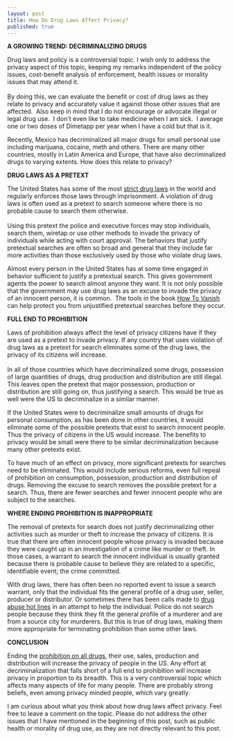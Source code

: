 ```yaml
---
layout: post
title: How Do Drug Laws Affect Privacy?
published: true
---
```

<p><strong>A GROWING TREND: DECRIMINALIZING DRUGS</strong></p>
<p><strong></strong>Drug laws and policy is a controversial topic. I wish only to address the privacy aspect of this topic, keeping my remarks independent of the policy issues, cost-benefit analysis of enforcement, health issues or morality issues that may attend it. <br /><br />By doing this, we can evaluate the benefit or cost of drug laws as they relate to privacy and accurately value it against those other issues that are affected.  Also keep in mind that I do not encourage or advocate illegal or legal drug use.  I don't even like to take medicine when I am sick.  I average one or two doses of Dimetapp per year when I have a cold but that is it.</p>
<p>Recently, Mexico has decriminalized all major drugs for small personal use including marijuana, cocaine, meth and others. There are many other countries, mostly in Latin America and Europe, that have also decriminalized drugs to varying extents. How does this relate to privacy?</p>
<p><strong>DRUG LAWS AS A PRETEXT</strong></p>
<p>The United States has some of the most <a href="http://www.howtovanish.com/LegalServices">strict drug laws</a> in the world and regularly enforces those laws through imprisonment. A violation of drug laws is often used as a pretext to search someone where there is no probable cause to search them otherwise. <br /><br />Using this pretext the police and executive forces may stop individuals, search them, wiretap or use other methods to invade the privacy of individuals while acting with court approval. The behaviors that justify pretextual searches are often so broad and general that they include far more activities than those exclusively used by those who violate drug laws.</p>
<p>Almost every person in the United States has at some time engaged in behavior sufficient to justify a pretextual search. This gives government agents the power to search almost anyone they want. It is not only possible that the government may use drug laws as an excuse to invade the privacy of an innocent person, it is common.  The tools in the book <a href="http://www.howtovanish.com/HTVBook">How To Vanish</a> can help protect you from unjustified pretextual searches before they occur.</p>
<p><strong>FULL END TO PROHIBITION</strong></p>
<p><strong></strong>Laws of prohibition always affect the level of privacy citizens have if they are used as a pretext to invade privacy. If any country that uses violation of drug laws as a pretext for search eliminates some of the drug laws, the privacy of its citizens will increase.<br /><br /> In all of those countries which have decriminalized some drugs, possession of large quantities of drugs, drug production and distribution are still illegal. This leaves open the pretext that major possession, production or distribution are still going on, thus justifying a search. This would be true as well were the US to decriminalize in a similar manner.</p>
<p>If the United States were to decriminalize small amounts of drugs for personal consumption, as has been done in other countries, it would eliminate some of the possible pretexts that exist to search innocent people. Thus the privacy of citizens in the US would increase. The benefits to privacy would be small were there to be similar decriminalization because many other pretexts exist.</p>
<p>To have much of an effect on privacy, more significant pretexts for searches need to be eliminated. This would include serious reforms, even full repeal of prohibition on consumption, possession, production and distribution of drugs. Removing the excuse to search removes the possible pretext for a search. Thus, there are fewer searches and fewer innocent people who are subject to the searches.</p>
<p><strong>WHERE ENDING PROHIBITION IS INAPPROPRIATE</strong></p>
<p>The removal of pretexts for search does not justify decriminalizing other activities such as murder or theft to increase the privacy of citizens. It is true that there are often innocent people whose privacy is invaded because they were caught up in an investigation of a crime like murder or theft. In those cases, a warrant to search the innocent individual is usually granted because there is probable cause to believe they are related to a specific, identifiable event; the crime committed.</p>
<p>With drug laws, there has often been no reported event to issue a search warrant, only that the individual fits the general profile of a drug user, seller, producer or distributor. Or sometimes there has been calls made to <a title="drug abuse hot lines" href="http://www.howtohelpadrugaddict.com/05114-drug-hotline-and-helpline-resources/" target="_blank">drug abuse hot lines</a> in an attempt to help the individual. Police do not search people because they think they fit the general profile of a murderer and are from a source city for murderers. But this is true of drug laws, making them more appropriate for terminating prohibition than some other laws.</p>
<p><strong>CONCLUSION</strong></p>
<p>Ending the <a href="http://www.howtovanish.com/LegalServices">prohibition on all drugs</a>, their use, sales, production and distribution will increase the privacy of people in the US. Any effort at decriminalization that falls short of a full end to prohibition will increase privacy in proportion to its breadth. This is a very controversial topic which affects many aspects of life for many people. There are probably strong beliefs, even among privacy minded people, which vary greatly.</p>
<p>I am curious about what you think about how drug laws affect privacy. Feel free to leave a comment on the topic. Please do not address the other issues that I have mentioned in the beginning of this post, such as public health or morality of drug use, as they are not directly relevant to this post.</p>
